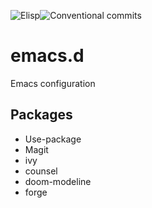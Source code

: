 ![Elisp](https://github.com/koolfunky/emacs.d/actions/workflows/elisp.yml/badge.svg)![Conventional commits](https://github.com/koolfunky/emacs.d/actions/workflows/conventional-commits.yml/badge.svg)

# emacs.d
Emacs configuration

## Packages
 - Use-package
 - Magit
 - ivy
 - counsel
 - doom-modeline
 - forge
 
